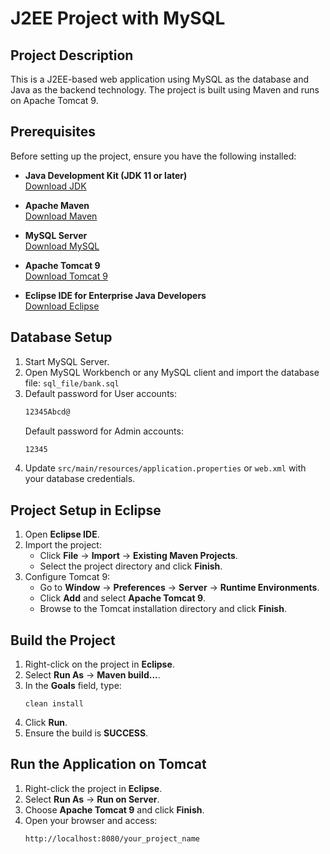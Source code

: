 # J2EE Project with MySQL

## Project Description

This is a J2EE-based web application using MySQL as the database and Java as the backend technology. The project is built using Maven and runs on Apache Tomcat 9.

## Prerequisites

Before setting up the project, ensure you have the following installed:

- **Java Development Kit (JDK 11 or later)**  
  [Download JDK](https://www.oracle.com/java/technologies/javase-downloads.html)

- **Apache Maven**  
  [Download Maven](https://maven.apache.org/download.cgi)

- **MySQL Server**  
  [Download MySQL](https://dev.mysql.com/downloads/)

- **Apache Tomcat 9**  
  [Download Tomcat 9](https://tomcat.apache.org/download-90.cgi)

- **Eclipse IDE for Enterprise Java Developers**  
  [Download Eclipse](https://www.eclipse.org/downloads/packages/release/2018-12/r/eclipse-ide-enterprise-java-developers)

## Database Setup

1. Start MySQL Server.
2. Open MySQL Workbench or any MySQL client and import the database file:
   `sql_file/bank.sql`
3. Default password for User accounts:
   ```html
   12345Abcd@
   ```
   Default password for Admin accounts:
   ```html
   12345
   ```
4. Update `src/main/resources/application.properties` or `web.xml` with your database credentials.

## Project Setup in Eclipse

1. Open **Eclipse IDE**.
2. Import the project:
   - Click **File** → **Import** → **Existing Maven Projects**.
   - Select the project directory and click **Finish**.
3. Configure Tomcat 9:
   - Go to **Window** → **Preferences** → **Server** → **Runtime Environments**.
   - Click **Add** and select **Apache Tomcat 9**.
   - Browse to the Tomcat installation directory and click **Finish**.

## Build the Project

1. Right-click on the project in **Eclipse**.
2. Select **Run As** → **Maven build...**.
3. In the **Goals** field, type:
   ```
   clean install
   ```
4. Click **Run**.
5. Ensure the build is **SUCCESS**.

## Run the Application on Tomcat

1. Right-click the project in **Eclipse**.
2. Select **Run As** → **Run on Server**.
3. Choose **Apache Tomcat 9** and click **Finish**.
4. Open your browser and access:
   ```
   http://localhost:8080/your_project_name
   ```

